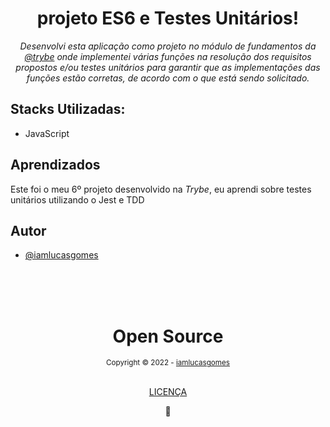 <div align="center">
  <h1>projeto ES6 e Testes Unitários!</h1>
  <em>Desenvolvi esta aplicação como projeto no módulo de fundamentos da <a href='https://www.betrybe.com/' target="_blank">@trybe</a> onde implementei várias funções na resolução dos requisitos propostos e/ou testes unitários para garantir que as implementações das funções estão corretas, de acordo com o que está sendo solicitado.</em>
</div>

<div>
  <h2>Stacks Utilizadas:</h2>
  <ul>
    <li>JavaScript</li>
  </ul>
</div>

<div>
  <h2>Aprendizados</h2>
  <p>Este foi o meu 6º projeto desenvolvido na <em>Trybe</em>, eu aprendi sobre testes unitários utilizando o Jest e TDD</p>
</div>

## Autor

- [@iamlucasgomes](https://www.github.com/iamlucasgomes)

<!-- ## Deploy

Você pode acessar a aplicação rodando clicando <strong><a href="https://iamlucasgomes.com/Lessons-Learned-fundamentos-trybe/" target="_blank" rel="noopener noreferrer">aqui</a></strong> -->

<div align="center">
  <br />
  <br />
  <br />
  <div>
    <h1>Open Source</h1>
    <sub>Copyright © 2022 - <a href="https://github.com/iamlucasgomes">iamlucasgomes</sub></a>
  </div>
  <br />
  <p>
    <a href="LICENSE.md">LICENÇA</a>
  </p>
  💖
</div>
